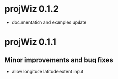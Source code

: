 # projWiz 0.1.2

- documentation and examples update

# projWiz 0.1.1 

## Minor improvements and bug fixes

* allow longitude latitude extent input

